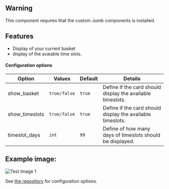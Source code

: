 ## Warning
This component requires that the custom Jumb components is installed.

## Features

* Display of your current basket
* display of the avaiable time slots.

#### Configuration options
Option          | Values        | Default   | Details
--              | -             | -         | -
show_basket | `true/false` | `true` | Define if the card should display the available timeslots.
show_timeslots | `true/false` | `true` | Define if the card should display the available timeslots.
timeslot_days | `int` | `99` | Define of how many days of timeslots should be displayed.

## Example image:
![Test Image 1](https://github.com/Voxxie/lovelace-jumbo-card/blob/master/images/Examplecard.png)



See <a href="https://github.com/voxxie/home-assistant-jumbo-card" target="_blank">the repository</a> for configuration options.
